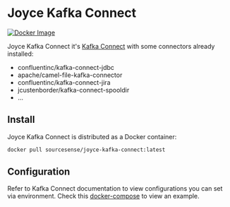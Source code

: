 # Joyce Kafka Connect

[![Docker Image](https://github.com/sourcesense/joyce-kafka-connect/actions/workflows/master.yaml/badge.svg)](https://github.com/sourcesense/joyce-kafka-connect/actions/workflows/master.yaml)

Joyce Kafka Connect it's [Kafka Connect](https://docs.confluent.io/platform/current/connect/index.html) with some connectors already installed:

- confluentinc/kafka-connect-jdbc
- apache/camel-file-kafka-connector
- confluentinc/kafka-connect-jira
- jcustenborder/kafka-connect-spooldir
- ...


## Install

Joyce Kafka Connect is distributed as a Docker container:

```bash
docker pull sourcesense/joyce-kafka-connect:latest
```

## Configuration

Refer to Kafka Connect documentation to view configurations you can set via environment.
Check this [docker-compose](https://github.com/sourcesense/joyce-compose/blob/master/docker-compose.yaml) to view an example.
